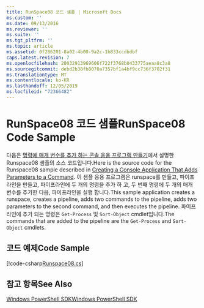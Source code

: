 ```yaml
---
title: RunSpace08 코드 샘플 | Microsoft Docs
ms.custom: ''
ms.date: 09/13/2016
ms.reviewer: ''
ms.suite: ''
ms.tgt_pltfrm: ''
ms.topic: article
ms.assetid: 0f286201-8a02-4b00-9a2c-1b833ccdbdbf
caps.latest.revision: 7
ms.openlocfilehash: 20032913969606f722f3768b0433775aeaa8c3a8
ms.sourcegitcommit: debd2b38fb8070a7357bf1a4bf9cc736f3702f31
ms.translationtype: MT
ms.contentlocale: ko-KR
ms.lasthandoff: 12/05/2019
ms.locfileid: "72366482"
---
```

# <a name="runspace08-code-sample"></a><span data-ttu-id="d9813-102">RunSpace08 코드 샘플</span><span class="sxs-lookup"><span data-stu-id="d9813-102">RunSpace08 Code Sample</span></span>

<span data-ttu-id="d9813-103">다음은 [명령에 매개 변수를 추가 하는 콘솔 응용 프로그램 만들기](https://msdn.microsoft.com/en-us/848b2b46-60f1-4a86-b448-cfc7c0cccfba)에서 설명한 Runspace08 샘플의 소스 코드입니다.</span><span class="sxs-lookup"><span data-stu-id="d9813-103">Here is the source code for the Runspace08 sample described in [Creating a Console Application That Adds Parameters to a Command](https://msdn.microsoft.com/en-us/848b2b46-60f1-4a86-b448-cfc7c0cccfba).</span></span> <span data-ttu-id="d9813-104">이 샘플 응용 프로그램은 runspace를 만들고, 파이프라인을 만들고, 파이프라인에 두 개의 명령을 추가 하 고, 두 번째 명령에 두 개의 매개 변수를 추가한 다음, 파이프라인을 실행 합니다.</span><span class="sxs-lookup"><span data-stu-id="d9813-104">This sample application creates a runspace, creates a pipeline, adds two commands to the pipeline, adds two parameters to the second command, and then executes the pipeline.</span></span> <span data-ttu-id="d9813-105">파이프라인에 추가 되는 명령은 `Get-Process` 및 `Sort-Object` cmdlet입니다.</span><span class="sxs-lookup"><span data-stu-id="d9813-105">The commands that are added to the pipeline are the `Get-Process` and `Sort-Object` cmdlets.</span></span>

## <a name="code-sample"></a><span data-ttu-id="d9813-106">코드 예제</span><span class="sxs-lookup"><span data-stu-id="d9813-106">Code Sample</span></span>

[!code-csharp[Runspace08.cs](../../../../powershell-sdk-samples/SDK-2.0/csharp/Runspace08/Runspace08.cs#L11-L86 "Runspace08.cs")]

## <a name="see-also"></a><span data-ttu-id="d9813-107">참고 항목</span><span class="sxs-lookup"><span data-stu-id="d9813-107">See Also</span></span>

[<span data-ttu-id="d9813-108">Windows PowerShell SDK</span><span class="sxs-lookup"><span data-stu-id="d9813-108">Windows PowerShell SDK</span></span>](../windows-powershell-reference.md)
